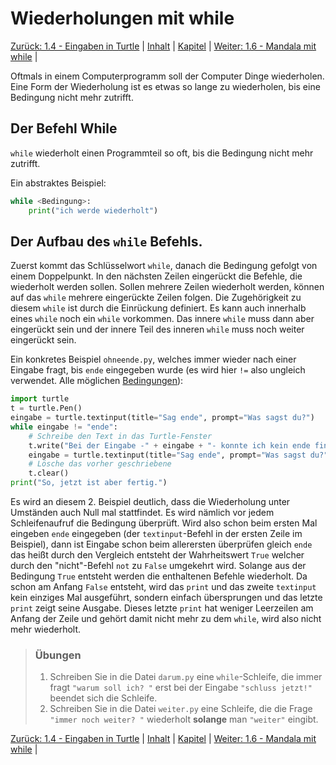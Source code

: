 # Wiederholungen mit while

[Zurück: 1.4 - Eingaben in Turtle](TurtleInput.md) |  [Inhalt](README.md) |  [Kapitel](turtlekapitel.md) |  [Weiter: 1.6 - Mandala mit while](Turtlewiederholungenwhile.md) | 

Oftmals in einem Computerprogramm soll der Computer Dinge wiederholen. Eine Form der Wiederholung ist es etwas so lange zu wiederholen, bis eine Bedingung nicht mehr zutrifft.

## Der Befehl While

`while` wiederholt einen Programmteil so oft, bis die Bedingung nicht mehr zutrifft.

Ein abstraktes Beispiel:

```python
while <Bedingung>:
    print("ich werde wiederholt")
```

## Der Aufbau des `while` Befehls.

Zuerst kommt das Schlüsselwort `while`, danach die Bedingung gefolgt von einem Doppelpunkt. In den nächsten Zeilen eingerückt die Befehle, die wiederholt werden sollen. Sollen mehrere Zeilen wiederholt werden, können auf das `while` mehrere eingerückte Zeilen folgen. Die Zugehörigkeit zu diesem `while` ist durch die Einrückung definiert. Es kann auch innerhalb eines `while` noch ein `while` vorkommen. Das innere `while` muss dann aber eingerückt sein und der innere Teil des inneren `while` muss noch weiter eingerückt sein.

Ein konkretes Beispiel `ohneende.py`, welches immer wieder nach einer Eingabe fragt, bis `ende` eingegeben wurde (es wird hier `!=` also ungleich verwendet. Alle möglichen  [Bedingungen](Bedingungen.md)):

```python
import turtle
t = turtle.Pen()
eingabe = turtle.textinput(title="Sag ende", prompt="Was sagst du?")
while eingabe != "ende":
    # Schreibe den Text in das Turtle-Fenster
    t.write("Bei der Eingabe -" + eingabe + "- konnte ich kein ende finden")
    eingabe = turtle.textinput(title="Sag ende", prompt="Was sagst du?")
    # Lösche das vorher geschriebene
    t.clear()
print("So, jetzt ist aber fertig.")
```

Es wird an diesem 2. Beispiel deutlich, dass die Wiederholung unter Umständen auch Null mal stattfindet. Es wird nämlich vor jedem Schleifenaufruf die Bedingung überprüft. Wird also schon beim ersten Mal eingeben `ende` eingegeben (der `textinput`-Befehl in der ersten Zeile im Beispiel), dann ist Eingabe schon beim allerersten überprüfen gleich `ende` das heißt durch den Vergleich entsteht der Wahrheitswert `True` welcher durch den "nicht"-Befehl `not` zu `False` umgekehrt wird. Solange aus der Bedingung `True` entsteht werden die enthaltenen Befehle wiederholt. Da schon am Anfang `False` entsteht, wird das `print` und das zweite `textinput` kein einziges Mal ausgeführt, sondern einfach übersprungen und das letzte `print` zeigt seine Ausgabe. Dieses letzte `print` hat weniger Leerzeilen am Anfang der Zeile und gehört damit nicht mehr zu dem `while`, wird also nicht mehr wiederholt.

> ### Übungen
>
> 1. Schreiben Sie in die Datei `darum.py` eine `while`-Schleife, die immer fragt `"warum soll ich? "` erst bei der Eingabe `"schluss jetzt!"` beendet sich die Schleife.
> 1. Schreiben Sie in die Datei `weiter.py` eine Schleife, die die Frage `"immer noch weiter? "` wiederholt **solange** man `"weiter"` eingibt.

[Zurück: 1.4 - Eingaben in Turtle](TurtleInput.md) |  [Inhalt](README.md) |  [Kapitel](turtlekapitel.md) |  [Weiter: 1.6 - Mandala mit while](Turtlewiederholungenwhile.md) | 
